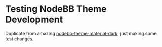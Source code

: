 Testing NodeBB Theme Development
=========================

Duplicate from amazing [nodebb-theme-material-dark](https://github.com/Ferrari/nodebb-theme-material-dark), just making some test changes.  
